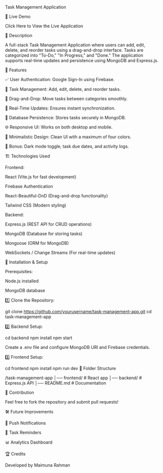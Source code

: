 Task Management Application

🚀 Live Demo

Click Here to View the Live Application

📜 Description

A full-stack Task Management Application where users can add, edit, delete, and reorder tasks using a drag-and-drop interface. Tasks are categorized into "To-Do," "In Progress," and "Done." The application supports real-time updates and persistence using MongoDB and Express.js.

📌 Features

✅ User Authentication: Google Sign-In using Firebase.

📌 Task Management: Add, edit, delete, and reorder tasks.

🔄 Drag-and-Drop: Move tasks between categories smoothly.

📡 Real-Time Updates: Ensures instant synchronization.

📂 Database Persistence: Stores tasks securely in MongoDB.

🌐 Responsive UI: Works on both desktop and mobile.

🎨 Minimalistic Design: Clean UI with a maximum of four colors.

🌙 Bonus: Dark mode toggle, task due dates, and activity logs.

🏗️ Technologies Used

Frontend:

React (Vite.js for fast development)

Firebase Authentication

React-Beautiful-DnD (Drag-and-drop functionality)

Tailwind CSS (Modern styling)

Backend:

Express.js (REST API for CRUD operations)

MongoDB (Database for storing tasks)

Mongoose (ORM for MongoDB)

WebSockets / Change Streams (For real-time updates)

🔧 Installation & Setup

Prerequisites:

Node.js installed

MongoDB database

1️⃣ Clone the Repository:

git clone https://github.com/yourusername/task-management-app.git
cd task-management-app

2️⃣ Backend Setup:

cd backend
npm install
npm start

Create a .env file and configure MongoDB URI and Firebase credentials.

3️⃣ Frontend Setup:

cd frontend
npm install
npm run dev
📌 Folder Structure

/task-management-app
│── frontend/   # React app
│── backend/    # Express.js API
│── README.md   # Documentation

📝 Contribution

Feel free to fork the repository and submit pull requests!

🛠️ Future Improvements

🔔 Push Notifications

📅 Task Reminders

📊 Analytics Dashboard

🏆 Credits

Developed by Maimuna Rahman

